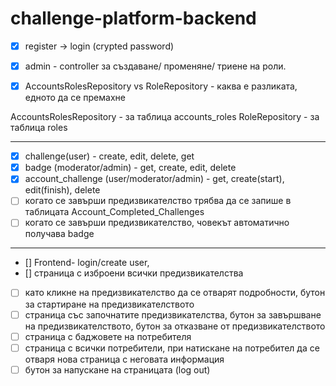 # challenge-platform-backend

- [x] register -> login (crypted password)

- [x] admin - controller за създаване/ променяне/ триене на роли.
- [x] AccountsRolesRepository vs RoleRepository - каква е разликата, едното да се премахне

AccountsRolesRepository - за таблица accounts_roles
RoleRepository - за таблица roles

--- 
- [x] challenge(user) - create, edit, delete, get
- [x] badge (moderator/admin) - get, create, edit, delete
- [x] account_challenge (user/moderator/admin) - get, create(start), edit(finish), delete
- [ ] когато се завърши предизвикателство трябва да се запише в таблицата Account_Completed_Challenges
- [ ] когато се завърши предизвикателство, човекът автоматично получава badge 

---
- [] Frontend- login/create user, 
- [] страница с изброени всички предизвикателства
- [ ] като кликне на предизвикателство да се отварят подробности, бутон за стартиране на предизвикателството
- [ ] страница със започнатите предизвикателства, бутон за завършване на предизвикателството, бутон за отказване от предизвикателството
- [ ] страница с баджовете на потребителя
- [ ] страница с всички потребители, при натискане на потребител да се отваря нова страница с неговата информация
- [ ] бутон за напускане на страницата (log out)